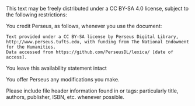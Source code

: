 This text may be freely distributed under a CC BY-SA 4.0 license, subject to the following restrictions: 

You credit Perseus, as follows, whenever you use the document:

    Text provided under a CC BY-SA license by Perseus Digital Library, http://www.perseus.tufts.edu, with funding from The National Endowment for the Humanities.
    Data accessed from https://github.com/PerseusDL/lexica/ [date of access].

You leave this availability statement intact

You offer Perseus any modifications you make.

Please include file header information found in <fileDesc> or <sourceDesc> tags: particularly title, authors, publisher, ISBN, etc.
whenever possible.
